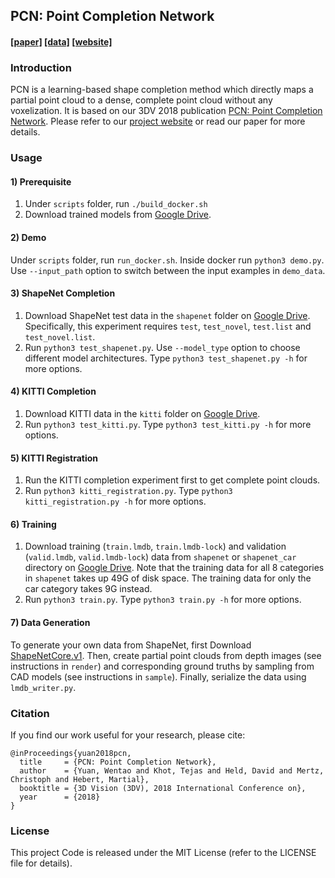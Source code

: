 ## PCN: Point Completion Network
#### [[paper]](https://arxiv.org/pdf/1808.00671.pdf) [[data]](https://drive.google.com/open?id=1Af9igOStb6O9YHwjYHOwR0qW4uP3zLA6) [[website]](https://cs.cmu.edu/~wyuan1/pcn)

### Introduction
PCN is a learning-based shape completion method which directly maps a partial point cloud to a dense, complete point cloud without any voxelization. It is based on our 3DV 2018 publication [PCN: Point Completion Network](https://arxiv.org/abs/1808.00671/). Please refer to our [project website](https://cs.cmu.edu/~wyuan1/pcn) or read our paper for more details.

### Usage

#### 1) Prerequisite
1. Under `scripts` folder, run `./build_docker.sh`
3. Download trained models from [Google Drive](https://drive.google.com/open?id=1Af9igOStb6O9YHwjYHOwR0qW4uP3zLA6).

#### 2) Demo
Under `scripts` folder, run `run_docker.sh`.
Inside docker run `python3 demo.py`. Use `--input_path` option to switch between the input examples in `demo_data`.

#### 3) ShapeNet Completion
1. Download ShapeNet test data in the `shapenet` folder on [Google Drive](https://drive.google.com/open?id=1Af9igOStb6O9YHwjYHOwR0qW4uP3zLA6). Specifically, this experiment requires `test`, `test_novel`, `test.list` and `test_novel.list`.
2. Run `python3 test_shapenet.py`. Use `--model_type` option to choose different model architectures. Type `python3 test_shapenet.py -h` for more options.

#### 4) KITTI Completion
1. Download KITTI data in the `kitti` folder on [Google Drive](https://drive.google.com/open?id=1Af9igOStb6O9YHwjYHOwR0qW4uP3zLA6).
2. Run `python3 test_kitti.py`. Type `python3 test_kitti.py -h` for more options.

#### 5) KITTI Registration
1. Run the KITTI completion experiment first to get complete point clouds.
2. Run `python3 kitti_registration.py`. Type `python3 kitti_registration.py -h` for more options.

#### 6) Training
1. Download training (`train.lmdb`, `train.lmdb-lock`) and validation (`valid.lmdb`, `valid.lmdb-lock`) data from `shapenet` or `shapenet_car` directory on [Google Drive](https://drive.google.com/open?id=1Af9igOStb6O9YHwjYHOwR0qW4uP3zLA6). Note that the training data for all 8 categories in `shapenet` takes up 49G of disk space. The training data for only the car category takes 9G instead.
2. Run `python3 train.py`. Type `python3 train.py -h` for more options.

#### 7) Data Generation
To generate your own data from ShapeNet, first Download [ShapeNetCore.v1](https://shapenet.org). Then, create partial point clouds from depth images (see instructions in `render`) and corresponding ground truths by sampling from CAD models (see instructions in `sample`). Finally, serialize the data using `lmdb_writer.py`.

### Citation
If you find our work useful for your research, please cite:
```
@inProceedings{yuan2018pcn,
  title     = {PCN: Point Completion Network},
  author    = {Yuan, Wentao and Khot, Tejas and Held, David and Mertz, Christoph and Hebert, Martial},
  booktitle = {3D Vision (3DV), 2018 International Conference on},
  year      = {2018}
}
```

### License
This project Code is released under the MIT License (refer to the LICENSE file for details).
